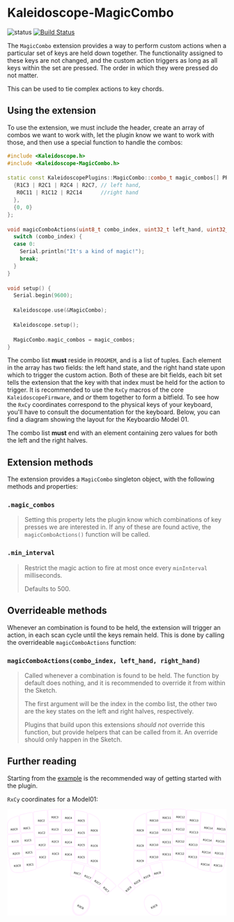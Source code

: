 # Kaleidoscope-MagicCombo

![status][st:stable] [![Build Status][travis:image]][travis:status]

 [travis:image]: https://travis-ci.org/keyboardio/Kaleidoscope-MagicCombo.svg?branch=master
 [travis:status]: https://travis-ci.org/keyboardio/Kaleidoscope-MagicCombo

 [st:stable]: https://img.shields.io/badge/stable-✔-black.svg?style=flat&colorA=44cc11&colorB=494e52
 [st:broken]: https://img.shields.io/badge/broken-X-black.svg?style=flat&colorA=e05d44&colorB=494e52
 [st:experimental]: https://img.shields.io/badge/experimental----black.svg?style=flat&colorA=dfb317&colorB=494e52

The `MagicCombo` extension provides a way to perform custom actions when a
particular set of keys are held down together. The functionality assigned to
these keys are not changed, and the custom action triggers as long as all keys
within the set are pressed. The order in which they were pressed do not matter.

This can be used to tie complex actions to key chords.

## Using the extension

To use the extension, we must include the header, create an array of combos we
want to work with, let the plugin know we want to work with those, and then use
a special function to handle the combos:

```c++
#include <Kaleidoscope.h>
#include <Kaleidoscope-MagicCombo.h>

static const KaleidoscopePlugins::MagicCombo::combo_t magic_combos[] PROGMEM = {
  {R1C3 | R2C1 | R2C4 | R2C7, // left hand,
   R0C11 | R1C12 | R2C14      //right hand
  },
  {0, 0}
};

void magicComboActions(uint8_t combo_index, uint32_t left_hand, uint32_t right_hand) {
  switch (combo_index) {
  case 0:
    Serial.println("It's a kind of magic!");
    break;
  }
}

void setup() {
  Serial.begin(9600);

  Kaleidoscope.use(&MagicCombo);

  Kaleidoscope.setup();

  MagicCombo.magic_combos = magic_combos;
}
```

The combo list **must** reside in `PROGMEM`, and is a list of tuples. Each
element in the array has two fields: the left hand state, and the right hand
state upon which to trigger the custom action. Both of these are bit fields,
each bit set tells the extension that the key with that index must be held for
the action to trigger. It is recommended to use the `RxCy` macros of the core
`KaleidoscopeFirmware`, and *or* them together to form a bitfield.
To see how the `RxCy` coordinates correspond to the physical keys of your
keyboard, you'll have to consult the documentation for the keyboard.
Below, you can find a diagram showing the layout for the Keyboardio Model 01.

The combo list **must** end with an element containing zero values for both the
left and the right halves.

## Extension methods

The extension provides a `MagicCombo` singleton object, with the following
methods and properties:

### `.magic_combos`

> Setting this property lets the plugin know which combinations of key presses
> we are interested in. If any of these are found active, the
> `magicComboActions()` function will be called.

### `.min_interval`

> Restrict the magic action to fire at most once every `minInterval`
> milliseconds.
>
> Defaults to 500.

## Overrideable methods

Whenever an combination is found to be held, the extension will trigger an
action, in each scan cycle until the keys remain held. This is done by calling
the overrideable `magicComboActions` function:

### `magicComboActions(combo_index, left_hand, right_hand)`

> Called whenever a combination is found to be held. The function by default
> does nothing, and it is recommended to override it from within the Sketch.
>
> The first argument will be the index in the combo list, the other two are the
> key states on the left and right halves, respectively.
>
> Plugins that build upon this extensions *should not* override this function,
> but provide helpers that can be called from it. An override should only happen
> in the Sketch.

## Further reading

Starting from the [example][plugin:example] is the recommended way of getting
started with the plugin.

`RxCy` coordinates for a Model01:

![rxcy layout](./docs/rc_layout.png)

 [plugin:example]: https://github.com/keyboardio/Kaleidoscope-MagicCombo/blob/master/examples/MagicCombo/MagicCombo.ino

